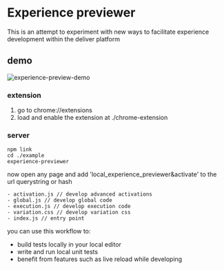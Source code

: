 # Experience previewer

This is an attempt to experiment with new ways to facilitate experience development within the deliver platform

## demo
![experience-preview-demo](https://cloud.githubusercontent.com/assets/640611/14802248/bf9cc210-0b47-11e6-9866-ec2050dbd1b0.gif)


### extension
1. go to chrome://extensions
2. load and enable the extension at ./chrome-extension

### server
```
npm link
cd ./example
experience-previewer
```
now open any page and add 'local_experience_previewer&activate' to the url querystring or hash

```
- activation.js // develop advanced activations
- global.js // develop global code
- execution.js // develop execution code
- variation.css // develop variation css
- index.js // entry point
```

you can use this workflow to:
- build tests locally in your local editor
- write and run local unit tests
- benefit from features such as live reload while developing
